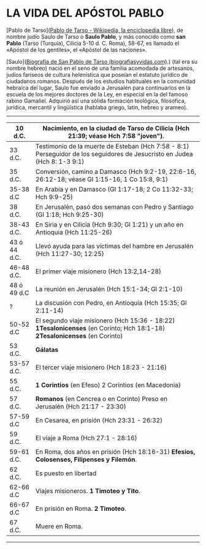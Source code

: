 # LA VIDA DEL APÓSTOL PABLO

[Pablo de Tarso]([Pablo de Tarso - Wikipedia, la enciclopedia libre](https://es.wikipedia.org/wiki/Pablo_de_Tarso)), de nombre judío Saulo de Tarso o **Saulo Pablo**,​ y más conocido como **san Pablo** (Tarso (Turquía), Cilicia 5-10 d. C. Roma), 58-67, es llamado el «Apóstol de los gentiles», el «Apóstol de las naciones».

[Saulo]([Biografia de San Pablo de Tarso (biografiasyvidas.com)](https://www.biografiasyvidas.com/biografia/p/pablo.htm#:~:text=Adquiri%C3%B3%20as%C3%AD%20una%20s%C3%B3lida%20formaci%C3%B3n,lat%C3%ADn%2C%20hebreo%20y%20arameo).) (tal era su nombre hebreo) nació en el seno de una familia acomodada de artesanos, judíos fariseos de cultura helenística que poseían el estatuto jurídico de ciudadanos romanos. Después de los estudios habituales en la comunidad hebraica del lugar, Saulo fue enviado a Jerusalén para continuarlos en la escuela de los mejores doctores de la Ley, en especial en la del famoso rabino Gamaliel. Adquirió así una sólida formación teológica, filosófica, jurídica, mercantil y lingüística (hablaba griego, latín, hebreo y arameo).

---

| 10 d.C.      | Nacimiento, en la ciudad de Tarso de Cilicia (Hch 21:39; véase Hch 7:58 "joven").                                                           |
| ------------ | ------------------------------------------------------------------------------------------------------------------------------------------- |
| 33 d.C.      | Testimonio de la muerte de Esteban (Hch 7:58 - 8:1) Perseguidor de los seguidores de Jesucristo en Judea (Hch 8: 1-3 9:1)                   |
| 35 d.C.      | Conversión, camino a Damasco (Hch 9:2-19, 22:6-16, 26:12-18; véase Gl 1:15-16, 1 Co 15:8, 9:1)                                              |
| 35-38 d.C    | En Arabia y en Damasco (Gl 1:17-18; 2 Co 11:32-33; Hch 9:9-25)                                                                              |
| 38 d.C.      | En Jerusalén, pasó dos semanas con Pedro y Santiago (Gl 1:18; Hch 9:25-30)                                                                  |
| 38-43 d.C.   | En Siria y en Cilicia (Hch 9:30; Gl 1:21) y un año en Antioquia (Hch 11:25-26)                                                              |
| 43 ó 44 d.C. | Llevó ayuda para las víctimas del hambre en Jerusalén (Hch 11:27-30; 12:25)                                                                 |
| 46-48 d.C.   | El primer viaje misionero (Hch 13:2,14-28)                                                                                                  |
| 48 ó 49 d.C  | La reunión en Jerusalén (Hch 15:1-34; Gl 2:1-10)                                                                                            |
| ?            | La discusión con Pedro, en Antioquía (Hch 15:35; Gl 2:11-14)                                                                                |
| 50-52 d.C    | El segundo viaje misionero (Hch 15:36 - 18:22)            **1Tesalonicenses** (en Corinto; Hch 18:1-18)    **2Tesalonicenses** (en Corinto) |
| 53 d.C.      | **Gálatas**                                                                                                                                 |
| 53-57 d.C.   | El tercer viaje misionero (Hch 18:23 - 21:16)                                                                                               |
| 55 d.C.      | **1 Corintios** (en Efeso) 2 Corintios (en Macedonia)                                                                                       |
| 57 d.C.      | **Romanos** (en Cencrea o en Corinto) Preso en Jerusalén (Hch 21:17 - 23:30)                                                                |
| 57-59 d.C    | En Cesarea, en prisión (Hch 23:31 - 26:32)                                                                                                  |
| 59 d.C.      | El viaje a Roma (Hch 27:1 - 28:16)                                                                                                          |
| 59-61 d.C.   | En Roma, dos años en prisión (Hch 18:16-31) **Efesios, Colosenses, Filipenses y Filemón**.                                                  |
| 62 d.C.      | Es puesto en libertad                                                                                                                       |
| 62-66 d.C    | Viajes misioneros. **1 Timoteo y Tito**.                                                                                                    |
| 66-67 d.C    | En prisión en Roma. **2 Timoteo**.                                                                                                          |
| 67 d.C.      | Muere en Roma.                                                                                                                              |

---




